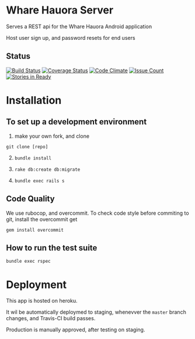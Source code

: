 Whare Hauora Server
===================

Serves a REST api for the Whare Hauora Android application

Host user sign up, and password resets for end users


Status
------
[![Build Status](https://travis-ci.org/WhareHauora/wharehauora-server.svg?branch=master)](https://travis-ci.org/WhareHauora/wharehauora-server)
[![Coverage Status](https://coveralls.io/repos/github/WhareHauora/wharehauora-server/badge.svg?branch=master)](https://coveralls.io/github/WhareHauora/wharehauora-server?branch=master)
[![Code Climate](https://codeclimate.com/github/WhareHauora/wharehauora-server/badges/gpa.svg)](https://codeclimate.com/github/WhareHauora/wharehauora-server)
[![Issue Count](https://codeclimate.com/github/WhareHauora/wharehauora-server/badges/issue_count.svg)](https://codeclimate.com/github/WhareHauora/wharehauora-server)
[![Stories in Ready](https://badge.waffle.io/Br3nda/wharehauora-server.png?label=ready&title=Ready)](https://waffle.io/Br3nda/wharehauora-server)

Installation
============

To set up a development environment
-----------------------------------

1. make your own fork, and clone

  `git clone [repo]`

2. `bundle install`

3. `rake db:create db:migrate`

4. `bundle exec rails s`


Code Quality
-------------

We use rubocop, and overcommit. To check code style before commiting to git,
install the overcommit get

`gem install overcommit`


How to run the test suite
-------------------------

`bundle exec rspec`

Deployment
==========

This app is hosted on heroku.

It wil be automatically deploymed to staging, whenevver the `master` branch changes, and Travis-CI build passes.

Production is manually approved, after testing on staging.
